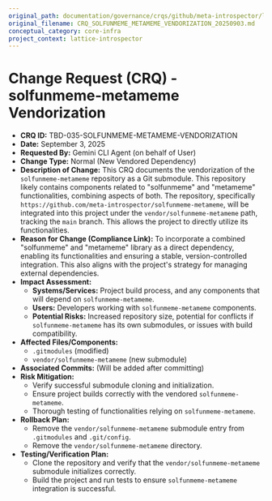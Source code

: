```yaml
---
original_path: documentation/governance/crqs/github/meta-introspector/lattice-introspector/docs/crq/CRQ_SOLFUNMEME_METAMEME_VENDORIZATION_20250903.md
original_filename: CRQ_SOLFUNMEME_METAMEME_VENDORIZATION_20250903.md
conceptual_category: core-infra
project_context: lattice-introspector
---
```


# Change Request (CRQ) - solfunmeme-metameme Vendorization

*   **CRQ ID:** TBD-035-SOLFUNMEME-METAMEME-VENDORIZATION
*   **Date:** September 3, 2025
*   **Requested By:** Gemini CLI Agent (on behalf of User)
*   **Change Type:** Normal (New Vendored Dependency)
*   **Description of Change:**
    This CRQ documents the vendorization of the `solfunmeme-metameme` repository as a Git submodule. This repository likely contains components related to "solfunmeme" and "metameme" functionalities, combining aspects of both. The repository, specifically `https://github.com/meta-introspector/solfunmeme-metameme`, will be integrated into this project under the `vendor/solfunmeme-metameme` path, tracking the `main` branch. This allows the project to directly utilize its functionalities.
*   **Reason for Change (Compliance Link):**
    To incorporate a combined "solfunmeme" and "metameme" library as a direct dependency, enabling its functionalities and ensuring a stable, version-controlled integration. This also aligns with the project's strategy for managing external dependencies.
*   **Impact Assessment:**
    *   **Systems/Services:** Project build process, and any components that will depend on `solfunmeme-metameme`.
    *   **Users:** Developers working with `solfunmeme-metameme` components.
    *   **Potential Risks:** Increased repository size, potential for conflicts if `solfunmeme-metameme` has its own submodules, or issues with build compatibility.
*   **Affected Files/Components:**
    *   `.gitmodules` (modified)
    *   `vendor/solfunmeme-metameme` (new submodule)
*   **Associated Commits:** (Will be added after committing)
*   **Risk Mitigation:**
    *   Verify successful submodule cloning and initialization.
    *   Ensure project builds correctly with the vendored `solfunmeme-metameme`.
    *   Thorough testing of functionalities relying on `solfunmeme-metameme`.
*   **Rollback Plan:**
    *   Remove the `vendor/solfunmeme-metameme` submodule entry from `.gitmodules` and `.git/config`.
    *   Remove the `vendor/solfunmeme-metameme` directory.
*   **Testing/Verification Plan:**
    *   Clone the repository and verify that the `vendor/solfunmeme-metameme` submodule initializes correctly.
    *   Build the project and run tests to ensure `solfunmeme-metameme` integration is successful.
